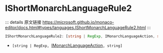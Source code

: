 # IShortMonarchLanguageRule2

<backTop />
        
::: details 原文链接
https://microsoft.github.io/monaco-editor/docs.html#types/languages.IShortMonarchLanguageRule2.html
:::

```ts
IShortMonarchLanguageRule2: [string | RegExp, IMonarchLanguageAction, string]
```

- `[string | RegExp, `[IMonarchLanguageAction](/api/languages/IMonarchLanguageAction.md)`, string]`